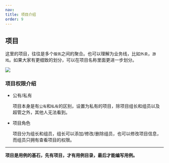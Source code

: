 ```yaml
---
nav:
title: 项目介绍
order: 9
---
```


## 项目

  这里的项目，往往是多个`服务`之间的聚合。也可以理解为业务线，比如`外卖`，`游戏`。如果大家有更细致的划分，可以在项目名称里面更进一步划分。

![](http://oss.pity.fun/picture/2022-2-27/1645948393532-image.png)

### 项目权限介绍

- 公有/私有

  项目本身是有`公有`和`私有`的区别，设置为私有的项目，除项目组长和组员以及超管之外，其他人无法看到。
  
- 项目角色

  项目分为组长和组员，组长可以添加/修改/删除组员，也可以修改项目信息，而组员只拥有查看项目的权限。

---

  **项目是用例的基石，先有项目，才有用例目录，最后才能编写用例。**
  
